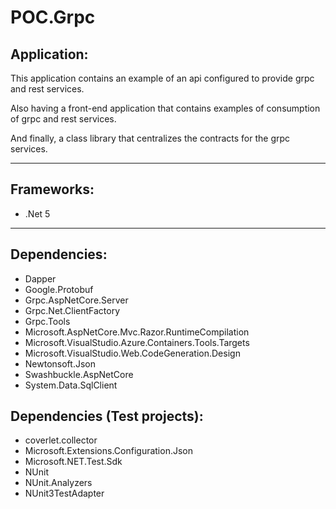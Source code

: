 # POC.Grpc

## Application:
This application contains an example of an api configured to provide grpc and rest services.

Also having a front-end application that contains examples of consumption of grpc and rest services.

And finally, a class library that centralizes the contracts for the grpc services.

---

## Frameworks:
- .Net 5

---

## Dependencies:
- Dapper
- Google.Protobuf
- Grpc.AspNetCore.Server
- Grpc.Net.ClientFactory
- Grpc.Tools
- Microsoft.AspNetCore.Mvc.Razor.RuntimeCompilation
- Microsoft.VisualStudio.Azure.Containers.Tools.Targets
- Microsoft.VisualStudio.Web.CodeGeneration.Design
- Newtonsoft.Json
- Swashbuckle.AspNetCore
- System.Data.SqlClient

## Dependencies (Test projects):
- coverlet.collector
- Microsoft.Extensions.Configuration.Json
- Microsoft.NET.Test.Sdk
- NUnit
- NUnit.Analyzers
- NUnit3TestAdapter